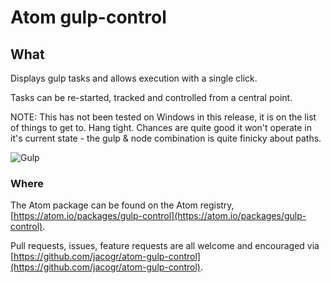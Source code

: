 # Atom gulp-control

## What

Displays gulp tasks and allows execution with a single click.

Tasks can be re-started, tracked and controlled from a central point.

NOTE: This has not been tested on Windows in this release, it is on the list of things to get to. Hang tight. Chances are quite good it won't operate in it's current state - the gulp & node combination is quite finicky about paths.

![Gulp](https://raw.githubusercontent.com/jacogr/atom-gulp-control/master/screenshots/gulp-01.png)

### Where

The Atom package can be found on the Atom registry, [https://atom.io/packages/gulp-control](https://atom.io/packages/gulp-control).

Pull requests, issues, feature requests are all welcome and encouraged via [https://github.com/jacogr/atom-gulp-control](https://github.com/jacogr/atom-gulp-control).
